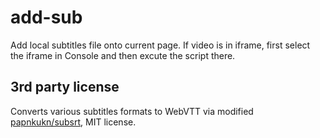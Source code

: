 # add-sub

Add local subtitles file onto current page. If video is in iframe, first select the iframe in Console and then excute the script there.

## 3rd party license

Converts various subtitles formats to WebVTT via modified [papnkukn/subsrt](https://github.com/papnkukn/subsrt), MIT license.
